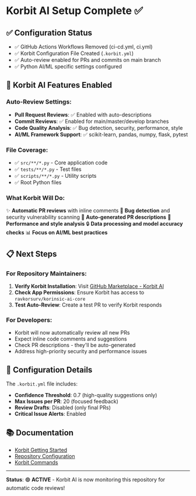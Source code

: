 # Korbit AI Setup Complete ✅

## ✅ Configuration Status
- ✅ GitHub Actions Workflows Removed (ci-cd.yml, ci.yml)
- ✅ Korbit Configuration File Created (`.korbit.yml`)
- ✅ Auto-review enabled for PRs and commits on main branch
- ✅ Python AI/ML specific settings configured

## 🚀 Korbit AI Features Enabled

### Auto-Review Settings:
- **Pull Request Reviews**: ✅ Enabled with auto-descriptions
- **Commit Reviews**: ✅ Enabled for main/master/develop branches
- **Code Quality Analysis**: ✅ Bug detection, security, performance, style
- **AI/ML Framework Support**: ✅ scikit-learn, pandas, numpy, flask, pytest

### File Coverage:
- ✅ `src/**/*.py` - Core application code
- ✅ `tests/**/*.py` - Test files
- ✅ `scripts/**/*.py` - Utility scripts
- ✅ Root Python files

### What Korbit Will Do:
✨ **Automatic PR reviews** with inline comments
🐛 **Bug detection** and security vulnerability scanning
📝 **Auto-generated PR descriptions** 
🤖 **Performance and style analysis**
🔒 **Data processing and model accuracy checks**
📊 **Focus on AI/ML best practices**

## 📋 Next Steps

### For Repository Maintainers:
1. **Verify Korbit Installation**: Visit [GitHub Marketplace - Korbit AI](https://github.com/marketplace/korbit-ai-mentor)
2. **Check App Permissions**: Ensure Korbit has access to `ravkorsurv/korinsic-ai-core`
3. **Test Auto-Review**: Create a test PR to verify Korbit responds

### For Developers:
- Korbit will now automatically review all new PRs
- Expect inline code comments and suggestions
- Check PR descriptions - they'll be auto-generated
- Address high-priority security and performance issues

## 🔧 Configuration Details

The `.korbit.yml` file includes:
- **Confidence Threshold**: 0.7 (high-quality suggestions only)
- **Max Issues per PR**: 20 (focused feedback)
- **Review Drafts**: Disabled (only final PRs)
- **Critical Issue Alerts**: Enabled

## 📚 Documentation
- [Korbit Getting Started](https://docs.korbit.ai/getting-started)
- [Repository Configuration](https://docs.korbit.ai/configuration/repository-settings)
- [Korbit Commands](https://docs.korbit.ai/pull-request-experience/korbit-commands)

---
**Status**: 🟢 **ACTIVE** - Korbit AI is now monitoring this repository for automatic code reviews!
